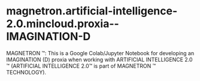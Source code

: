 # magnetron.artificial-intelligence-2.0.mincloud.proxia--IMAGINATION-D
MAGNETRON ™: This is a Google Colab/Jupyter Notebook for developing an IMAGINATION (D) proxia when working with ARTIFICIAL INTELLIGENCE 2.0 ™ (ARTIFICIAL INTELLIGENCE 2.0™ is part of MAGNETRON ™ TECHNOLOGY).
